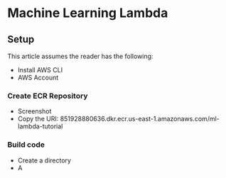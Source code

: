 # Machine Learning Lambda

## Setup
This article assumes the reader has the following:
- Install AWS CLI
- AWS Account

### Create ECR Repository
- Screenshot 
- Copy the URI: 851928880636.dkr.ecr.us-east-1.amazonaws.com/ml-lambda-tutorial

### Build code
- Create a directory
- A


